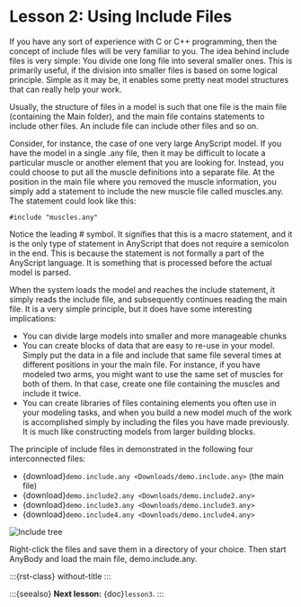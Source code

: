 # Lesson 2: Using Include Files

If you have any sort of experience with C or C++ programming, then the
concept of include files will be very familiar to you. The idea behind
include files is very simple: You divide one long file into several
smaller ones. This is primarily useful, if the division into smaller
files is based on some logical principle. Simple as it may be, it
enables some pretty neat model structures that can really help your
work.

Usually, the structure of files in a model is such that one file is the
main file (containing the Main folder), and the main file contains
statements to include other files. An include file can include other
files and so on.

Consider, for instance, the case of one very large AnyScript model. If
you have the model in a single .any file, then it may be difficult to
locate a particular muscle or another element that you are looking for.
Instead, you could choose to put all the muscle definitions into a
separate file. At the position in the main file where you removed the
muscle information, you simply add a statement to include the new muscle
file called muscles.any. The statement could look like this:

```AnyScriptDoc
#include "muscles.any"
```

Notice the leading # symbol. It signifies that this is a macro
statement, and it is the only type of statement in AnyScript that does
not require a semicolon in the end. This is because the statement is not
formally a part of the AnyScript language. It is something that is
processed before the actual model is parsed.

When the system loads the model and reaches the include statement, it
simply reads the include file, and subsequently continues reading the
main file. It is a very simple principle, but it does have some
interesting implications:

- You can divide large models into smaller and more manageable chunks
- You can create blocks of data that are easy to re-use in your model.
  Simply put the data in a file and include that same file several
  times at different positions in your the main file. For instance, if
  you have modeled two arms, you might want to use the same set of
  muscles for both of them. In that case, create one file containing
  the muscles and include it twice.
- You can create libraries of files containing elements you often use
  in your modeling tasks, and when you build a new model much of the
  work is accomplished simply by including the files you have made
  previously. It is much like constructing models from larger building
  blocks.

The principle of include files in demonstrated in the following four
interconnected files:

- {download}`demo.include.any <Downloads/demo.include.any>` (the main file)
- {download}`demo.include2.any <Downloads/demo.include2.any>`
- {download}`demo.include3.any <Downloads/demo.include3.any>`
- {download}`demo.include4.any <Downloads/demo.include4.any>`

![Include tree](_static/lesson2/image1.gif)

Right-click the files and save them in a directory of your choice. Then
start AnyBody and load the main file, demo.include.any.

:::{rst-class} without-title
:::

:::{seealso}
**Next lesson:** {doc}`lesson3`.
:::
